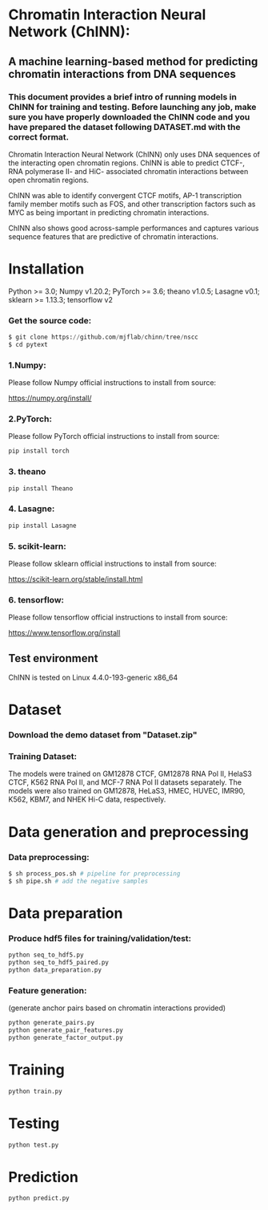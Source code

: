 # Chromatin Interaction Neural Network (ChINN): 
## A machine learning-based method for predicting chromatin interactions from DNA sequences 

### This document provides a brief intro of running models in ChINN for training and testing. Before launching any job, make sure you have properly downloaded the ChINN code and you have prepared the dataset following DATASET.md with the correct format.

Chromatin Interaction Neural Network (ChINN) only uses DNA sequences of the interacting open chromatin regions. ChINN is able to predict CTCF-, RNA polymerase II- and HiC- associated chromatin interactions between open chromatin regions. 

ChINN was able to identify convergent CTCF motifs, AP-1 transcription family member motifs such as FOS, and other transcription factors such as MYC as being important in predicting chromatin interactions.

ChINN also shows good across-sample performances and captures various sequence features that are predictive of chromatin interactions. 

# Installation
Python >= 3.0; Numpy v1.20.2; PyTorch >= 3.6; theano v1.0.5; Lasagne v0.1; sklearn >= 1.13.3; tensorflow v2

### Get the source code:


```python
$ git clone https://github.com/mjflab/chinn/tree/nscc
$ cd pytext
```

### 1.Numpy:

Please follow Numpy official instructions to install from source:

https://numpy.org/install/

### 2.PyTorch:

Please follow PyTorch official instructions to install from source:


```python
pip install torch
```

### 3. theano


```python
pip install Theano
```

### 4.  Lasagne:


```python
pip install Lasagne
```

### 5. scikit-learn:

Please follow sklearn official instructions to install from source:

https://scikit-learn.org/stable/install.html

### 6. tensorflow:

Please follow tensorflow official instructions to install from source:

https://www.tensorflow.org/install

## Test environment

ChINN is tested on Linux 4.4.0-193-generic x86_64

# Dataset

### Download the demo dataset from "Dataset.zip"

### Training Dataset:
The models were trained on GM12878 CTCF, GM12878 RNA Pol II, HelaS3 CTCF, K562 RNA Pol II, and MCF-7 RNA Pol II datasets separately.
The models were also trained on GM12878, HeLaS3, HMEC, HUVEC, IMR90, K562, KBM7, and NHEK Hi-C data, respectively.

# Data generation and preprocessing

### Data preprocessing:


```python
$ sh process_pos.sh # pipeline for preprocessing
$ sh pipe.sh # add the negative samples 
```

# Data preparation

### Produce hdf5 files for training/validation/test:


```python
python seq_to_hdf5.py
python seq_to_hdf5_paired.py
python data_preparation.py
```

### Feature generation:

(generate anchor pairs based on chromatin interactions provided)


```python
python generate_pairs.py
python generate_pair_features.py
python generate_factor_output.py
```

# Training


```python
python train.py
```

# Testing


```python
python test.py
```

# Prediction


```python
python predict.py
```
